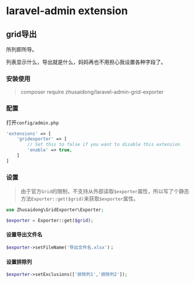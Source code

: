 # laravel-admin extension

## grid导出

所列即所导。

列表显示什么，导出就是什么，妈妈再也不用担心我设置各种字段了。

### 安装使用

> composer require zhusaidong/laravel-admin-grid-exporter

### 配置

打开`config/admin.php`

```php
'extensions' => [
    'gridexporter' => [
        // Set this to false if you want to disable this extension
        'enable' => true,
    ]
]
```

### 设置

> 由于官方`Grid`的限制，不支持从外部读取`$exporter`属性，所以写了个静态方法`Exporter::get($grid)`来获取`$exporter`属性。

```php
use Zhusaidong\GridExporter\Exporter;

$exporter = Exporter::get($grid);
```

#### 设置导出文件名

```php
$exporter->setFileName('导出文件名.xlsx')；
```
#### 设置排除列

```php
$exporter->setExclusions(['排除列1','排除列2']);
```
